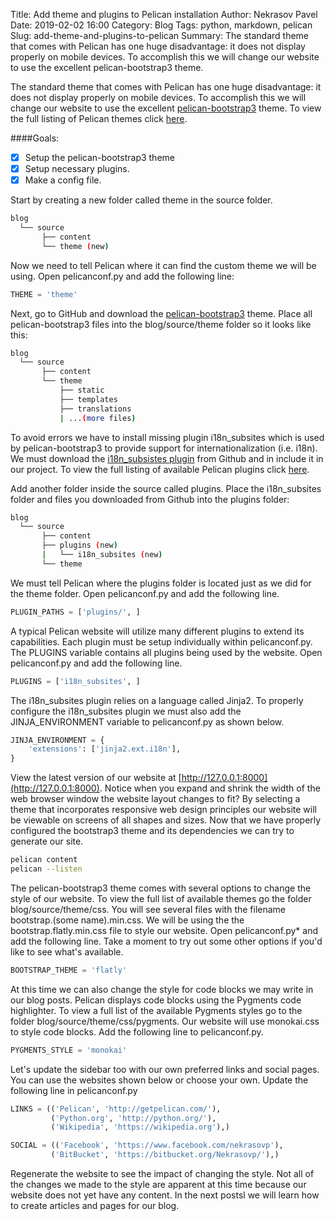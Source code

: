 Title: Add theme and plugins to Pelican installation
Author: Nekrasov Pavel
Date: 2019-02-02 16:00
Category: Blog
Tags: python, markdown, pelican
Slug: add-theme-and-plugins-to-pelican
Summary: The standard theme that comes with Pelican has one huge disadvantage: it does not display properly on mobile devices.
To accomplish this we will change our website to use the excellent pelican-bootstrap3 theme.


The standard theme that comes with Pelican has one huge disadvantage: it does not display properly on mobile devices.
To accomplish this we will change our website to use the excellent [pelican-bootstrap3](https://github.com/getpelican/pelican-themes/tree/master/pelican-bootstrap3) theme.
To view the full listing of Pelican themes click [here](https://github.com/getpelican/pelican-themes).

####Goals:
- [x] Setup the pelican-bootstrap3 theme
- [x] Setup necessary plugins. 
- [x] Make a config file.

Start by creating a new folder called theme in the source folder.
```bash
blog
  └── source
       ├── content
       └── theme (new)
```
Now we need to tell Pelican where it can find the custom theme we will be using. 
Open pelicanconf.py and add the following line:
```python
THEME = 'theme'
```
Next, go to GitHub and download the [pelican-bootstrap3](https://github.com/getpelican/pelican-themes/tree/master/pelican-bootstrap3) theme.
Place all pelican-bootstrap3 files into the blog/source/theme folder so it looks like this:
```bash 
blog
  └── source
       ├── content
       └── theme
           ├── static
           ├── templates
           ├── translations
           | ...(more files)
```

To avoid errors we have to install missing plugin i18n_subsites which is used by pelican-bootstrap3 to provide support for 
internationalization (i.e. i18n). 
We must download the [i18n_subsistes plugin](https://github.com/getpelican/pelican-plugins/tree/master/i18n_subsites) from Github and in include it in our project. 
To view the full listing of available Pelican plugins click [here](https://github.com/getpelican/pelican-plugins/tree/master/i18n_subsites).

Add another folder inside the source called plugins. Place the i18n_subsites folder and files you downloaded from Github into the plugins folder:
```bash
blog
  └── source
       ├── content
       ├── plugins (new)
       |   └── i18n_subsites (new)
       └── theme
```
We must tell Pelican where the plugins folder is located just as we did for the theme folder. 
Open pelicanconf.py and add the following line.
```python
PLUGIN_PATHS = ['plugins/', ]
```
A typical Pelican website will utilize many different plugins to extend its capabilities. 
Each plugin must be setup individually within pelicanconf.py. 
The PLUGINS variable contains all plugins being used by the website. 
Open pelicanconf.py and add the following line.
```python
PLUGINS = ['i18n_subsites', ]
```
The i18n_subsites plugin relies on a language called Jinja2. To properly configure the i18n_subsites plugin we must also add the JINJA_ENVIRONMENT variable to pelicanconf.py as shown below.
```python
JINJA_ENVIRONMENT = {
    'extensions': ['jinja2.ext.i18n'],
}
```
View the latest version of our website at [http://127.0.0.1:8000](http://127.0.0.1:8000). 
Notice when you expand and shrink the width of the web browser window the website layout changes to fit? 
By selecting a theme that incorporates responsive web design principles our website will be viewable on screens of all shapes and sizes.
Now that we have properly configured the bootstrap3 theme and its dependencies we can try to generate our site.
```bash
pelican content
pelican --listen
```
The pelican-bootstrap3 theme comes with several options to change the style of our website. 
To view the full list of available themes go the folder blog/source/theme/css. 
You will see several files with the filename bootstrap.(some name).min.css. 
We will be using the the bootstrap.flatly.min.css file to style our website. 
Open pelicanconf.py* and add the following line. 
Take a moment to try out some other options if you'd like to see what's available.
```python
BOOTSTRAP_THEME = 'flatly'
```
At this time we can also change the style for code blocks we may write in our blog posts. 
Pelican displays code blocks using the Pygments code highlighter. 
To view a full list of the available Pygments styles go to the folder blog/source/theme/css/pygments. 
Our website will use monokai.css to style code blocks. Add the following line to pelicanconf.py.
```python
PYGMENTS_STYLE = 'monokai'
```
Let's update the sidebar too with our own preferred links and social pages. 
You can use the websites shown below or choose your own. 
Update the following line in pelicanconf.py

```python
LINKS = (('Pelican', 'http://getpelican.com/'),
         ('Python.org', 'http://python.org/'),
         ('Wikipedia', 'https://wikipedia.org'),)

SOCIAL = (('Facebook', 'https://www.facebook.com/nekrasovp'),
         ('BitBucket', 'https://bitbucket.org/Nekrasovp/'),)
```
Regenerate the website to see the impact of changing the style. 
Not all of the changes we made to the style are apparent at this time because our website does not yet have any content.
In the next postsl we will learn how to create articles and pages for our blog.